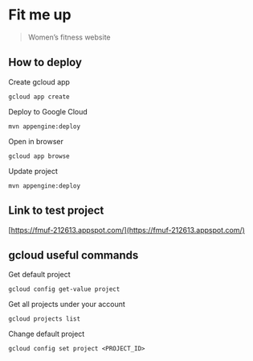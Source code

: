 # Fit me up
> Women’s fitness website

## How to deploy

Create gcloud app

`gcloud app create`

Deploy to Google Cloud

`mvn appengine:deploy`

Open in browser

`gcloud app browse`

Update project

`mvn appengine:deploy`

## Link to test project

[https://fmuf-212613.appspot.com/](https://fmuf-212613.appspot.com/)


## gcloud useful commands

Get default project

`gcloud config get-value project`

Get all projects under your account

`gcloud projects list`

Change default project

`gcloud config set project <PROJECT_ID>`